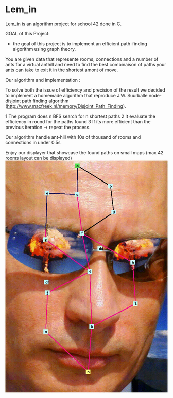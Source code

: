 # Lem_in

Lem_in is an algorithm project for school 42 done in C.

GOAL of this Project:

- the goal of this project is to implement an efficient path-finding algorithm using graph theory.

You are given data that represente rooms, connections and a number of ants for a virtual anthill and
need to find the best combinaison of paths your ants can take to exit it in the shortest amont of move.

Our algorithm and implementation :

To solve both the issue of efficiency and precision of the result we decided to implement a homemade algorithm 
that reproduce J.W. Suurballe node-disjoint path finding algorithm (http://www.macfreek.nl/memory/Disjoint_Path_Finding).

1 The program does n BFS search for n shortest paths 
2 It evaluate the efficiency in round for the paths found
3 If its more efficient than the previous iteration -> repeat the process.

Our algorithm handle ant-hill with 10s of thousand of rooms and connections in under 0.5s

Enjoy our displayer that showcase the found paths on small maps (max 42 rooms layout can be displayed)
![alt text](https://github.com/ltimsit/Lem_in/blob/master/readMeRessources/lemin.gif "lemin")
